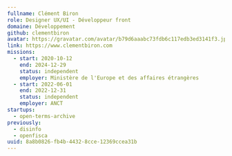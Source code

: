 ```yaml
---
fullname: Clément Biron
role: Designer UX/UI - Développeur front
domaine: Développement
github: clementbiron
avatar: https://gravatar.com/avatar/b79d6aaabc73fdb6c117edb3ed3141f3.jpg?s=512
link: https://www.clementbiron.com
missions:
  - start: 2020-10-12
    end: 2024-12-29
    status: independent
    employer: Ministère de l'Europe et des affaires étrangères
  - start: 2022-06-01
    end: 2022-12-31
    status: independent
    employer: ANCT
startups:
  - open-terms-archive
previously:
  - disinfo
  - openfisca
uuid: 8a8b0826-fb4b-4432-8cce-12369ccea31b
---
```

